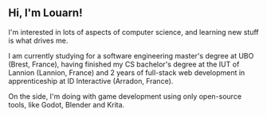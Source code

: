 ## Hi, I'm Louarn!

I'm interested in lots of aspects of computer science, and learning new stuff is what drives me.

I am currently studying for a software engineering master's degree at UBO (Brest, France), having finished my CS bachelor's degree at the IUT of Lannion (Lannion, France) and 2 years of full-stack web development in apprenticeship at ID Interactive (Arradon, France).

On the side, I'm doing with game development using only open-source tools, like Godot, Blender and Krita.

<!---
L0UARN/L0UARN is a ✨ special ✨ repository because its `README.md` (this file) appears on your GitHub profile.
You can click the Preview link to take a look at your changes.
--->
